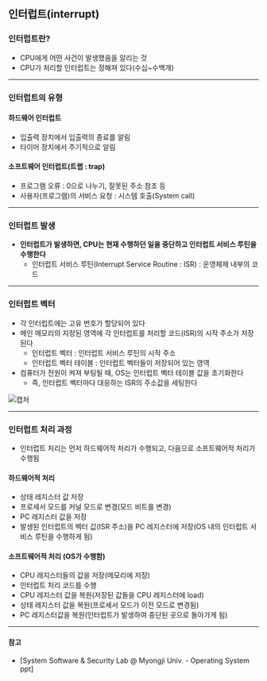 ## 인터럽트(interrupt)

### 인터럽트란?
* CPU에게 어떤 사건이 발생했음을 알리는 것
* CPU가 처리할 인터럽트는 정해져 있다(수십~수백개)

---
### 인터럽트의 유형
#### 하드웨어 인터럽트
* 입출력 장치에서 입출력의 종료를 알림
* 타이머 장치에서 주기적으로 알림
#### 소프트웨어 인터럽트(트랩 : trap)
* 프로그램 오류 : 0으로 나누기, 잘못된 주소 참조 등
* 사용자(프로그램)의 서비스 요청 : 시스템 호출(System call)

---
### 인터럽트 발생
* **인터럽트가 발생하면, CPU는 현재 수행하던 일을 중단하고 인터럽트 서비스 루틴을 수행한다**
	* 인터럽트 서비스 루틴(Interrupt Service Routine : ISR) : 운영체제 내부의 코드

---
### 인터럽트 벡터
* 각 인터럽트에는 고유 번호가 할당되어 있다
* 메인 메모리의 지정된 영역에 각 인터럽트를 처리할 코드(ISR)의 시작 주소가 저장된다
	* 인터럽트 벡터 : 인터럽트 서비스 루틴의 시작 주소
	* 인터럽트 벡터 테이블 : 인터럽트 벡터들이 저장되어 있는 영역
* 컴퓨터가 전원이 켜져 부팅될 때, OS는 인터럽트 벡터 테이블 값을 초기화한다
	* 즉, 인터럽트 벡터마다 대응하는 ISR의 주소값을 세팅한다

![캡처](https://user-images.githubusercontent.com/54322066/95018994-d0f0b480-069d-11eb-8892-1829e0c42ae1.PNG)

---
### 인터럽트 처리 과정
* 인터럽트 처리는 먼저 하드웨어적 처리가 수행되고, 다음으로 소프트웨어적 처리가 수행됨
#### 하드웨어적 처리
* 상태 레지스터 값 저장
* 프로세서 모드를 커널 모드로 변경(모드 비트를 변경)
* PC 레지스터 값을 저장
* 발생된 인터럽트의 벡터 값(ISR 주소)을 PC 레지스터에 저장(OS 내의 인터럽트 서비스 루틴을 수행하게 됨)
#### 소프트웨어적 처리 (OS가 수행함)
* CPU 레지스터들의 값을 저장(메모리에 저장)
* 인터럽트 처리 코드를 수행
* CPU 레지스터 값을 복원(저장된 값들을 CPU 레지스터에 load)
* 상태 레지스터 값을 복원(프로세서 모드가 이전 모드로 변경됨)
* PC 레지스터값을 복원(인터럽트가 발생하여 중단된 곳으로 돌아가게 됨)

---
#### 참고
* [System Software & Security Lab @ Myongji Univ. - Operating System ppt]
